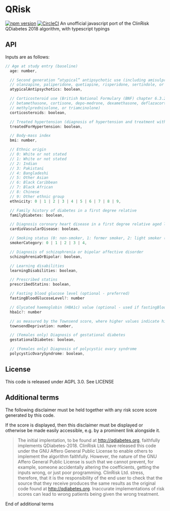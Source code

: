 # QRisk
[![npm version](https://badge.fury.io/js/qdiabetes-2018.svg)](https://badge.fury.io/js/qrisk) [![CircleCI](https://circleci.com/gh/rh389/clinrisk-js.svg?style=svg)](https://circleci.com/gh/rh389/clinrisk-js)
An unofficial javascript port of the ClinRisk QDiabetes 2018 algorithm, with typescript typings

## API
Inputs are as follows:

```js
// Age at study entry (baseline)
  age: number,

  // Second generation “atypical” antipsychotic use (including amisulpride, aripiprazole, clozapine, lurasidone,
  // olanzapine, paliperidone, quetiapine, risperidone, sertindole, or zotepine)
  atypicalAntipsychotics: boolean,

  // Corticosteroid use (British National Formulary (BNF) chapter 6.3.2 including oral or parenteral prednisolone,
  // betamethasone, cortisone, depo-medrone, dexamethasone, deflazacort, efcortesol, hydrocortisone,
  // methylprednisolone, or triamcinolone)
  corticosteroids: boolean,

  // Treated hypertension (diagnosis of hypertension and treatment with at least one antihypertensive drug)
  treatedForHypertension: boolean,

  // Body-mass index
  bmi: number,

  // Ethnic origin
  // 0: White or not stated
  // 1: White or not stated
  // 2: Indian
  // 3: Pakistani
  // 4: Bangladeshi
  // 5: Other Asian
  // 6: Black Caribbean
  // 7: Black African
  // 8: Chinese
  // 9: Other ethnic group
  ethnicity: 0 | 1 | 2 | 3 | 4 | 5 | 6 | 7 | 8 | 9,

  // Family history of diabetes in a first degree relative
  familyDiabetes: boolean,

  // Diagnosis coronary heart disease in a first degree relative aged less than 60 years
  cardioVascularDisease: boolean,

  // Smoking status (0: non-smoker, 1: former smoker, 2: light smoker (1-9/day), 3: moderate smoker (10-19/day), or 4: heavy smoker (≥20/day))
  smokerCategory: 0 | 1 | 2 | 3 | 4,

  // Diagnosis of schizophrenia or bipolar affective disorder
  schizophreniaOrBipolar: boolean,

  // Learning disabilities
  learningDisabilities: boolean,

  // Prescribed statins
  prescribedStatins: boolean,

  // Fasting blood glucose level (optional - preferred)
  fastingBloodGlucoseLevel?: number

  // Glycated haemoglobin (HBA1c) value (optional - used if fastingBloodGlucoseLevel unavailable)
  hba1c?: number

  // as measured by the Townsend score, where higher values indicate higher levels of material deprivation
  townsendDeprivation: number,

  // (Females only) Diagnosis of gestational diabetes
  gestationalDiabetes: boolean,

  // (Females only) Diagnosis of polycystic ovary syndrome
  polycysticOvarySyndrome: boolean,
```

## License
This code is released under AGPL 3.0. See LICENSE

## Additional terms
 The following disclaimer must be held together with any risk score score generated by this code.

 If the score is displayed, then this disclaimer must be displayed or otherwise be made easily accessible, e.g. by a prominent link alongside it.

 > The initial implentation, to be found at http://qdiabetes.org, faithfully implements QDiabetes-2018.
 > ClinRisk Ltd. have released this code under the GNU Affero General Public License to enable others to implement the algorithm faithfully.
 > However, the nature of the GNU Affero General Public License is such that we cannot prevent, for example, someone accidentally
 > altering the coefficients, getting the inputs wrong, or just poor programming.
 > ClinRisk Ltd. stress, therefore, that it is the responsibility of the end user to check that the source that they receive produces the same
 > results as the original code found at http://qdiabetes.org.
 > Inaccurate implementations of risk scores can lead to wrong patients being given the wrong treatment.

 End of additional terms
